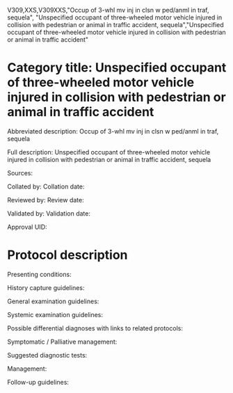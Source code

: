 V309,XXS,V309XXS,"Occup of 3-whl mv inj in clsn w ped/anml in traf, sequela", "Unspecified occupant of three-wheeled motor vehicle injured in collision with pedestrian or animal in traffic accident, sequela","Unspecified occupant of three-wheeled motor vehicle injured in collision with pedestrian or animal in traffic accident"
# Category title: Unspecified occupant of three-wheeled motor vehicle injured in collision with pedestrian or animal in traffic accident

Abbreviated description: Occup of 3-whl mv inj in clsn w ped/anml in traf, sequela

Full description: Unspecified occupant of three-wheeled motor vehicle injured in collision with pedestrian or animal in traffic accident, sequela

Sources:

Collated by:
Collation date:

Reviewed by:
Review date:

Validated by:
Validation date:

Approval UID:

# Protocol description

Presenting conditions:

History capture guidelines:

General examination guidelines:

Systemic examination guidelines:

Possible differential diagnoses with links to related protocols:

Symptomatic / Palliative management:

Suggested diagnostic tests:

Management:

Follow-up guidelines:
